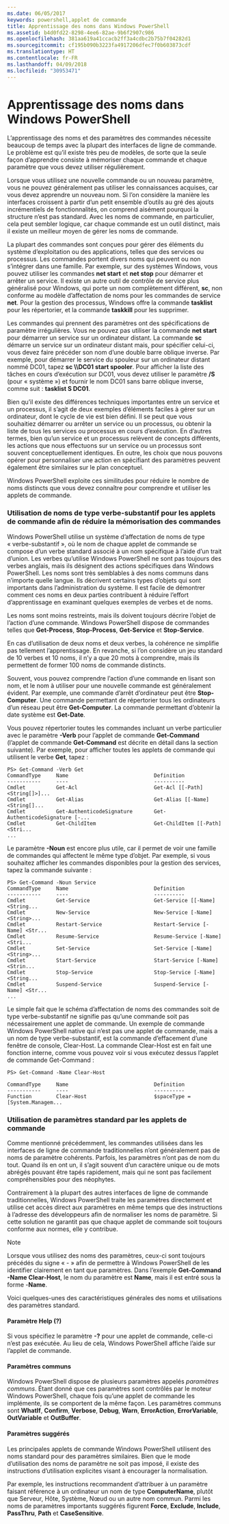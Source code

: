 ```yaml
---
ms.date: 06/05/2017
keywords: powershell,applet de commande
title: Apprentissage des noms dans Windows PowerShell
ms.assetid: b4d0fd22-8298-4ee6-82ae-9b6f2907c986
ms.openlocfilehash: 381aa619a41ccacb2ff3a4cdbc2b75b7f04282d1
ms.sourcegitcommit: cf195b090b3223fa4917206dfec7f0b603873cdf
ms.translationtype: HT
ms.contentlocale: fr-FR
ms.lasthandoff: 04/09/2018
ms.locfileid: "30953471"
---
```

# <a name="learning-windows-powershell-names"></a>Apprentissage des noms dans Windows PowerShell
L’apprentissage des noms et des paramètres des commandes nécessite beaucoup de temps avec la plupart des interfaces de ligne de commande. Le problème est qu’il existe très peu de modèles, de sorte que la seule façon d’apprendre consiste à mémoriser chaque commande et chaque paramètre que vous devez utiliser régulièrement.

Lorsque vous utilisez une nouvelle commande ou un nouveau paramètre, vous ne pouvez généralement pas utiliser les connaissances acquises, car vous devez apprendre un nouveau nom. Si l’on considère la manière les interfaces croissent à partir d’un petit ensemble d’outils au gré des ajouts incrémentiels de fonctionnalités, on comprend aisément pourquoi la structure n’est pas standard. Avec les noms de commande, en particulier, cela peut sembler logique, car chaque commande est un outil distinct, mais il existe un meilleur moyen de gérer les noms de commande.

La plupart des commandes sont conçues pour gérer des éléments du système d’exploitation ou des applications, telles que des services ou processus. Les commandes portent divers noms qui peuvent ou non s’intégrer dans une famille. Par exemple, sur des systèmes Windows, vous pouvez utiliser les commandes **net start** et **net stop** pour démarrer et arrêter un service. Il existe un autre outil de contrôle de service plus généralisé pour Windows, qui porte un nom complètement différent, **sc**, non conforme au modèle d’affectation de noms pour les commandes de service **net**. Pour la gestion des processus, Windows offre la commande **tasklist** pour les répertorier, et la commande **taskkill** pour les supprimer.

Les commandes qui prennent des paramètres ont des spécifications de paramètre irrégulières. Vous ne pouvez pas utiliser la commande **net start** pour démarrer un service sur un ordinateur distant. La commande **sc** démarre un service sur un ordinateur distant mais, pour spécifier celui-ci, vous devez faire précéder son nom d’une double barre oblique inverse. Par exemple, pour démarrer le service du spouleur sur un ordinateur distant nommé DC01, tapez **sc \\\\DC01 start spooler**. Pour afficher la liste des tâches en cours d’exécution sur DC01, vous devez utiliser le paramètre **/S** (pour « système ») et fournir le nom DC01 sans barre oblique inverse, comme suit : **tasklist S DC01**.

Bien qu’il existe des différences techniques importantes entre un service et un processus, il s’agit de deux exemples d’éléments faciles à gérer sur un ordinateur, dont le cycle de vie est bien défini. Il se peut que vous souhaitiez démarrer ou arrêter un service ou un processus, ou obtenir la liste de tous les services ou processus en cours d’exécution. En d’autres termes, bien qu’un service et un processus relèvent de concepts différents, les actions que nous effectuons sur un service ou un processus sont souvent conceptuellement identiques. En outre, les choix que nous pouvons opérer pour personnaliser une action en spécifiant des paramètres peuvent également être similaires sur le plan conceptuel.

Windows PowerShell exploite ces similitudes pour réduire le nombre de noms distincts que vous devez connaître pour comprendre et utiliser les applets de commande.

### <a name="cmdlets-use-verb-noun-names-to-reduce-command-memorization"></a>Utilisation de noms de type verbe-substantif pour les applets de commande afin de réduire la mémorisation des commandes
Windows PowerShell utilise un système d’affectation de noms de type « verbe-substantif », où le nom de chaque applet de commande se compose d’un verbe standard associé à un nom spécifique à l’aide d’un trait d’union. Les verbes qu’utilise Windows PowerShell ne sont pas toujours des verbes anglais, mais ils désignent des actions spécifiques dans Windows PowerShell. Les noms sont très semblables à des noms communs dans n’importe quelle langue. Ils décrivent certains types d’objets qui sont importants dans l’administration du système. Il est facile de démontrer comment ces noms en deux parties contribuent à réduire l’effort d’apprentissage en examinant quelques exemples de verbes et de noms.

Les noms sont moins restreints, mais ils doivent toujours décrire l’objet de l’action d’une commande. Windows PowerShell dispose de commandes telles que **Get-Process**, **Stop-Process**, **Get-Service** et **Stop-Service**.

En cas d’utilisation de deux noms et deux verbes, la cohérence ne simplifie pas tellement l’apprentissage. En revanche, si l’on considère un jeu standard de 10 verbes et 10 noms, il n’y a que 20 mots à comprendre, mais ils permettent de former 100 noms de commande distincts.

Souvent, vous pouvez comprendre l’action d’une commande en lisant son nom, et le nom à utiliser pour une nouvelle commande est généralement évident. Par exemple, une commande d’arrêt d’ordinateur peut être **Stop-Computer**. Une commande permettant de répertorier tous les ordinateurs d’un réseau peut être **Get-Computer**. La commande permettant d’obtenir la date système est **Get-Date**.

Vous pouvez répertorier toutes les commandes incluant un verbe particulier avec le paramètre **-Verb** pour l’applet de commande **Get-Command** (l’applet de commande **Get-Command** est décrite en détail dans la section suivante). Par exemple, pour afficher toutes les applets de commande qui utilisent le verbe **Get**, tapez :

```
PS> Get-Command -Verb Get
CommandType     Name                            Definition
-----------     ----                            ----------
Cmdlet          Get-Acl                         Get-Acl [[-Path] <String[]>]...
Cmdlet          Get-Alias                       Get-Alias [[-Name] <String[]...
Cmdlet          Get-AuthenticodeSignature       Get-AuthenticodeSignature [-...
Cmdlet          Get-ChildItem                   Get-ChildItem [[-Path] <Stri...
...
```

Le paramètre **-Noun** est encore plus utile, car il permet de voir une famille de commandes qui affectent le même type d’objet. Par exemple, si vous souhaitez afficher les commandes disponibles pour la gestion des services, tapez la commande suivante :

```
PS> Get-Command -Noun Service
CommandType     Name                            Definition
-----------     ----                            ----------
Cmdlet          Get-Service                     Get-Service [[-Name] <String...
Cmdlet          New-Service                     New-Service [-Name] <String>...
Cmdlet          Restart-Service                 Restart-Service [-Name] <Str...
Cmdlet          Resume-Service                  Resume-Service [-Name] <Stri...
Cmdlet          Set-Service                     Set-Service [-Name] <String>...
Cmdlet          Start-Service                   Start-Service [-Name] <Strin...
Cmdlet          Stop-Service                    Stop-Service [-Name] <String...
Cmdlet          Suspend-Service                 Suspend-Service [-Name] <Str...
...
```

Le simple fait que le schéma d’affectation de noms des commandes soit de type verbe-substantif ne signifie pas qu’une commande soit pas nécessairement une applet de commande. Un exemple de commande Windows PowerShell native qui n’est pas une applet de commande, mais a un nom de type verbe-substantif, est la commande d’effacement d’une fenêtre de console, Clear-Host. La commande Clear-Host est en fait une fonction interne, comme vous pouvez voir si vous exécutez dessus l’applet de commande Get-Command :

```
PS> Get-Command -Name Clear-Host

CommandType     Name                            Definition
-----------     ----                            ----------
Function        Clear-Host                      $spaceType = [System.Managem...
```

### <a name="cmdlets-use-standard-parameters"></a>Utilisation de paramètres standard par les applets de commande
Comme mentionné précédemment, les commandes utilisées dans les interfaces de ligne de commande traditionnelles n’ont généralement pas de noms de paramètre cohérents. Parfois, les paramètres n’ont pas de nom du tout. Quand ils en ont un, il s’agit souvent d’un caractère unique ou de mots abrégés pouvant être tapés rapidement, mais qui ne sont pas facilement compréhensibles pour des néophytes.

Contrairement à la plupart des autres interfaces de ligne de commande traditionnelles, Windows PowerShell traite les paramètres directement et utilise cet accès direct aux paramètres en même temps que des instructions à l’adresse des développeurs afin de normaliser les noms de paramètre. Si cette solution ne garantit pas que chaque applet de commande soit toujours conforme aux normes, elle y contribue.

> [!NOTE]
> Lorsque vous utilisez des noms des paramètres, ceux-ci sont toujours précédés du signe « - » afin de permettre à Windows PowerShell de les identifier clairement en tant que paramètres. Dans l’exemple **Get-Command -Name Clear-Host**, le nom du paramètre est **Name**, mais il est entré sous la forme -**Name**.

Voici quelques-unes des caractéristiques générales des noms et utilisations des paramètres standard.

#### <a name="the-help-parameter-"></a>Paramètre Help (?)
Si vous spécifiez le paramètre **-?** pour une applet de commande, celle-ci n’est pas exécutée. Au lieu de cela, Windows PowerShell affiche l’aide sur l’applet de commande.

#### <a name="common-parameters"></a>Paramètres communs
Windows PowerShell dispose de plusieurs paramètres appelés *paramètres communs*. Étant donné que ces paramètres sont contrôlés par le moteur Windows PowerShell, chaque fois qu’une applet de commande les implémente, ils se comportent de la même façon. Les paramètres communs sont **WhatIf**, **Confirm**, **Verbose**, **Debug**, **Warn**, **ErrorAction**, **ErrorVariable**, **OutVariable** et **OutBuffer**.

#### <a name="suggested-parameters"></a>Paramètres suggérés
Les principales applets de commande Windows PowerShell utilisent des noms standard pour des paramètres similaires. Bien que le mode d’utilisation des noms de paramètre ne soit pas imposé, il existe des instructions d’utilisation explicites visant à encourager la normalisation.

Par exemple, les instructions recommandent d’attribuer à un paramètre faisant référence à un ordinateur un nom de type **ComputerName**, plutôt que Serveur, Hôte, Système, Nœud ou un autre nom commun. Parmi les noms de paramètres importants suggérés figurent **Force**, **Exclude**, **Include**, **PassThru**, **Path** et **CaseSensitive**.